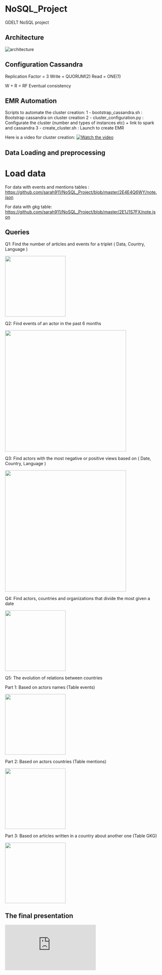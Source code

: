# NoSQL_Project
GDELT NoSQL project

## Architecture

![architecture](https://github.com/sarah911/NoSQL_Project/blob/master/Data/architecture.PNG)

## Configuration Cassandra

Replication Factor = 3
Write = QUORUM(2)
Read = ONE(1)

W + R = RF
Eventual consistency  

## EMR Automation
Scripts to automate the cluster creation:
1 - bootstrap_cassandra.sh : Bootstrap cassandra on cluster creation
2 - cluster_configuration.py : Configurate the cluster (number and types of instances etc) + link to spark and cassandra
3 - create_cluster.sh : Launch to create EMR 

Here is a video for cluster creation:
[![Watch the video](https://i.imgur.com/vKb2F1B.png)](https://github.com/sarah911/NoSQL_Project/blob/master/Data/auto_config.mp4)
## Data Loading and preprocessing

# Load data 

For data with events and mentions tables : 
https://github.com/sarah911/NoSQL_Project/blob/master/2E4E4Q6WY/note.json

For data with gkg table:
https://github.com/sarah911/NoSQL_Project/blob/master/2E1J1S7FX/note.json

## Queries 

Q1: Find the number of articles and events for a triplet ( Data, Country, Language )

<img src="https://github.com/sarah911/NoSQL_Project/blob/master/Data/Q1.PNG" width="200">

Q2: Find events of an actor in the past 6 months

<img src="https://github.com/sarah911/NoSQL_Project/blob/master/Data/Q2.PNG" width="400">

Q3: Find actors with the most negative or positive views based on ( Date, Country, Language )

<img src="https://github.com/sarah911/NoSQL_Project/blob/master/Data/Q3.PNG" width="400">

Q4: Find actors, countries and organizations that divide the most given a date

<img src="https://github.com/sarah911/NoSQL_Project/blob/master/Data/Q4.PNG" width="200">

Q5: The evolution of relations between countries

Part 1: Based on actors names (Table events)

<img src="https://github.com/sarah911/NoSQL_Project/blob/master/Data/Q51.PNG" width="200">


Part 2: Based on actors countries (Table mentions)

<img src="https://github.com/sarah911/NoSQL_Project/blob/master/Data/Q52.PNG" width="200">


Part 3: Based on articles written in a country about another one (Table GKG)

<img src="https://github.com/sarah911/NoSQL_Project/blob/master/Data/Q53.PNG" width="200">


## The final presentation
![Presentation](https://github.com/sarah911/NoSQL_Project/blob/master/Pr%C3%A9sentation%20finale.pdf)

